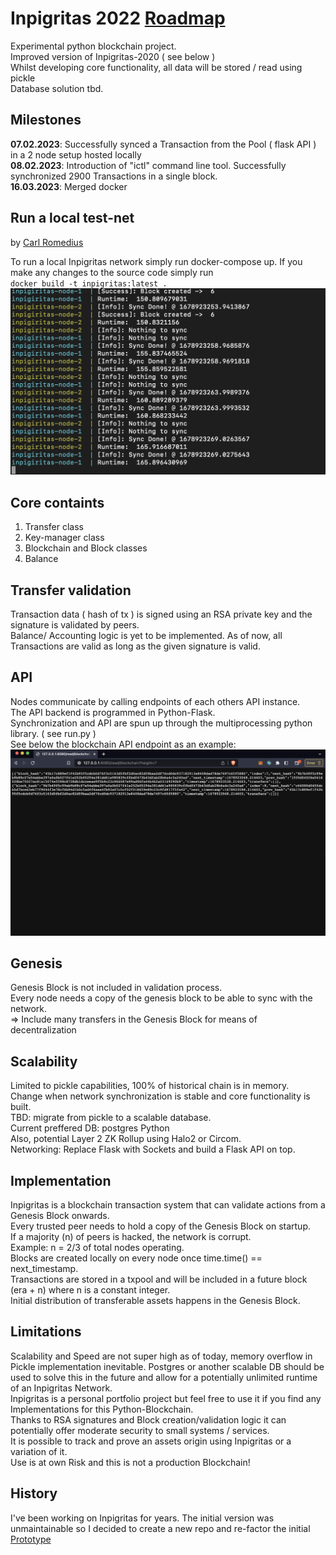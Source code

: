# Inpigritas 2022 [Roadmap](https://github.com/jonas089/Inpigritas-2022/blob/master/ROADMAP.md)
Experimental python blockchain project. \
Improved version of Inpigritas-2020 ( see below ) \
Whilst developing core functionality, all data will be stored / read using pickle \
Database solution tbd.

## Milestones
**07.02.2023**: Successfully synced a Transaction from the Pool ( flask API ) in a 2 node setup hosted locally \
**08.02.2023**: Introduction of "ictl" command line tool. Successfully synchronized 2900 Transactions in a single block. \
**16.03.2023**: Merged docker 

## Run a local test-net 
by [Carl Romedius](https://github.com/Rom3dius/)

To run a local Inpigritas network simply run docker-compose up. If you make any changes to the source code simply run \
`docker build -t inpigritas:latest .`
![Inpigritas API](https://github.com/jonas089/Inpigritas-2022/blob/master/screenshots/docker.png)

## Core containts
1. Transfer class
2. Key-manager class
3. Blockchain and Block classes
4. Balance

## Transfer validation
Transaction data ( hash of tx ) is signed using an RSA private key and the signature is validated by peers. \
Balance/ Accounting logic is yet to be implemented. As of now, all Transactions are valid as long as the given signature is valid.

## API
Nodes communicate by calling endpoints of each others API instance. \
The API backend is programmed in Python-Flask. \
Synchronization and API are spun up through the multiprocessing python library. ( see run.py ) \
See below the blockchain API endpoint as an example:
![Inpigritas API](https://github.com/jonas089/Inpigritas-2022/blob/master/screenshots/flask.png)

## Genesis
Genesis Block is not included in validation process. \
Every node needs a copy of the genesis block to be able to sync with the network. \
=> Include many transfers in the Genesis Block for means of decentralization

## Scalability
Limited to pickle capabilities, 100% of historical chain is in memory. \
Change when network synchronization is stable and core functionality is built. \
TBD: migrate from pickle to a scalable database. \
Current preffered DB: postgres Python \
Also, potential Layer 2 ZK Rollup using Halo2 or Circom. \
Networking: Replace Flask with Sockets and build a Flask API on top.

## Implementation
Inpigritas is a blockchain transaction system that can validate actions from a Genesis Block onwards. \
Every trusted peer needs to hold a copy of the Genesis Block on startup. \
If a majority (n) of peers is hacked, the network is corrupt. \
Example: n = 2/3 of total nodes operating. \
Blocks are created locally on every node once time.time() == next_timestamp. \
Transactions are stored in a txpool and will be included in a future block (era + n) where n is a constant integer. \
Initial distribution of transferable assets happens in the Genesis Block.

## Limitations
Scalability and Speed are not super high as of today, memory overflow in Pickle implementation inevitable. Postgres or another scalable DB should be used to solve this in the future and allow for a potentially unlimited runtime of an Inpigritas Network. \
Inpigritas is a personal portfolio project but feel free to use it if you find any Implementations for this Python-Blockchain. \
Thanks to RSA signatures and Block creation/validation logic it can potentially offer moderate security to small systems / services. \
It is possible to track and prove an assets origin using Inpigritas or a variation of it. \
Use is at own Risk and this is not a production Blockchain!

## History
I've been working on Inpigritas for years. The initial version was unmaintainable so I decided to create a new repo and re-factor the initial
[Prototype](https://github.com/jonas089/Inpigritas-2020-deprecated)
